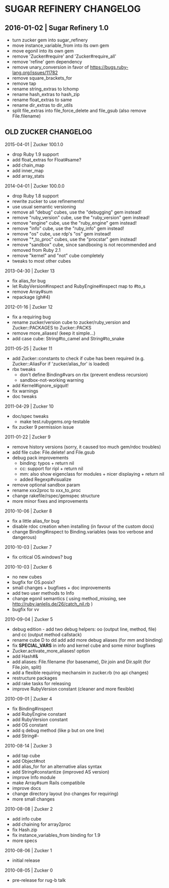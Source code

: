 # SUGAR REFINERY CHANGELOG

## 2016-01-02 | Sugar Refinery 1.0

* turn zucker gem into sugar_refinery
* move instance_variable_from into its own gem
* move egonil into its own gem
* remove 'Zucker#require' and 'Zucker#require_all'
* remove 'refine' gem dependency
* remove unary_conversion in favor of https://bugs.ruby-lang.org/issues/11782
* remove square_brackets_for
* remove tap
* rename string_extras to lchomp
* rename hash_extras to hash_zip
* rename float_extras to same
* rename dir_extras to dir_utils
* split file_extras into file_force_delete and file_gsub (also remove File.filename)


## OLD ZUCKER CHANGELOG

2015-04-01 | Zucker 100.1.0
* drop Ruby 1.9 support
* add float_extras for Float#same?
* add chain_map
* add inner_map
* add array_stats


2014-04-01 | Zucker 100.0.0
* drop Ruby 1.8 support
* rewrite zucker to use refinements!
* use usual semantic versioning
* remove all "debug" cubes, use the "debugging" gem instead!
* remove "ruby_version" cube, use the "ruby_version" gem instead!
* remove "engine" cube, use the "ruby_engine" gem instead!
* remove "info" cube, use the "ruby_info" gem instead!
* remove "os" cube, use rdp's "os" gem instead!
* remove "*_to_proc" cubes, use the "procstar" gem instead!
* remove "sandbox" cube, since sandboxing is not recommended and removed from Ruby 2.1
* remove "kernel" and "not" cube completely
* tweaks to most other cubes


2013-04-30 | Zucker 13
* fix alias_for bug
* let RubyVersion#inspect and RubyEngine#inspect map to #to_s
* remove Array#sum
* repackage (gh#4)


2012-01-16 | Zucker 12
* fix a requiring bug
* rename zucker/version cube to zucker/ruby_version and Zucker::PACKAGES to Zucker::PACKS
* remove more_aliases! (keep it simple...)
* add case cube: String#to_camel and String#to_snake


2011-05-25 | Zucker 11
* add Zucker::constants to check if cube has been required (e.g. Zucker::AliasFor if 'zucker/alias_for' is loaded)
* rbx tweaks
  * don't define Binding#vars on rbx (prevent endless recursion)
  * sandbox-not-working warning
* add Kernel#ignore_sigquit!
* fix warnings
* doc tweaks


2011-04-29 | Zucker 10
* doc/spec tweaks
  * make test.rubygems.org-testable
* fix zucker 9 permission issue


2011-01-22 | Zucker 9
* remove history versions (sorry, it caused too much gem/rdoc troubles)
* add file cube: File.delete! and File.gsub
* debug pack improvements
  * binding: typos + return nil
  * cc: support for ripl + return nil
  * mm: also show eigenclass for modules + nicer displaying + return nil
  * added Regexp#visualize
* remove optional sandbox param
* rename xxx2proc to xxx_to_proc
* change rakefile/rspec/gemspec structure
* more minor fixes and improvements


2010-10-06 | Zucker 8
* fix a little alias_for bug
* disable rdoc creation when installing (in favour of the custom docs)
* change Binding#inspect to Binding.variables (was too verbose and dangerous)


2010-10-03 | Zucker 7
* fix critical OS.windows? bug


2010-10-03 | Zucker 6
* no new cubes
* bugfix for OS.posix?
* small changes + bugfixes + doc improvements
* add two user methods to Info
* change egonil semantics ( using method_missing, see http://ruby.janlelis.de/26/catch_nil.rb )
* bugfix for vv


2010-09-04 | Zucker 5
* debug edition -  add two debug helpers: oo (output line, method, file) and cc (output method callstack)
* rename cube D to dd add add more debug aliases (for mm and binding)
* fix __SPECIAL_VARS__ in info and kernel cube and some minor bugfixes
* Zucker.activate_more_aliases! option
* add Hash#&
* add aliases: File.filename (for basename), Dir.join and Dir.split (for File.join, split)
* add a flexible requiring mechansim in zucker.rb (no api changes)
* restructure packages
* add rake tasks for releasing
* improve RubyVersion constant (cleaner and more flexible)


2010-09-01 | Zucker 4
* fix Binding#inspect
* add RubyEngine constant
* add RubyVersion constant
* add OS constant
* add q debug method (like p but on one line)
* add String#-


2010-08-14 | Zucker 3
* add tap cube
* add Object#not
* add alias_for for an alternative alias syntax
* add String#constantize (improved AS version)
* improve Info module
* make Array#sum Rails compatibile
* improve docs
* change directory layout (no changes for requiring)
* more small changes


2010-08-08 | Zucker 2
* add info cube
* add chaining for array2proc
* fix Hash.zip
* fix instance_variables_from binding for 1.9
* more specs


2010-08-06 | Zucker 1
* initial release


2010-08-05 | Zucker 0
* pre-release for rug-b talk

